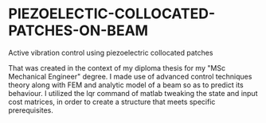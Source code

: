 # PIEZOELECTIC-COLLOCATED-PATCHES-ON-BEAM

Active vibration control using piezoelectric collocated patches


That was created in the context of my diploma thesis for my "MSc Mechanical Engineer" degree.
I made use of advanced control techniques theory along with FEM and analytic model of a beam so as to predict its behaviour. I utilized the lqr command of matlab tweaking the state and input cost matrices, in order to create a structure that meets specific prerequisites.

